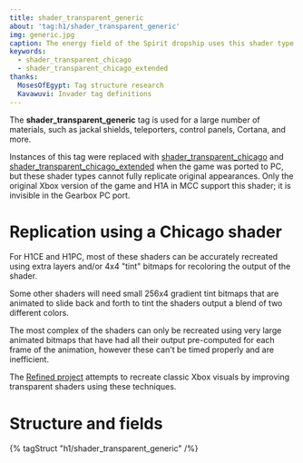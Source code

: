 ```yaml
---
title: shader_transparent_generic
about: 'tag:h1/shader_transparent_generic'
img: generic.jpg
caption: The energy field of the Spirit dropship uses this shader type.
keywords:
  - shader_transparent_chicago
  - shader_transparent_chicago_extended
thanks:
  MosesOfEgypt: Tag structure research
  Kavawuvi: Invader tag definitions
---
```

The **shader_transparent_generic** tag is used for a large number of materials, such as jackal shields, teleporters, control panels, Cortana, and more.

Instances of this tag were replaced with [shader_transparent_chicago](~) and [shader_transparent_chicago_extended](~) when the game was ported to PC, but these shader types cannot fully replicate original appearances. Only the original Xbox version of the game and H1A in MCC support this shader; it is invisible in the Gearbox PC port.

# Replication using a Chicago shader
For H1CE and H1PC, most of these shaders can be accurately recreated using extra layers and/or 4x4 "tint" bitmaps for recoloring the output of the shader.

Some other shaders will need small 256x4 gradient tint bitmaps that are animated to slide back and forth to tint the shaders output a blend of two different colors.

The most complex of the shaders can only be recreated using very large animated bitmaps that have had all their output pre-computed for each frame of the animation, however these can't be timed properly and are inefficient.

The [Refined project][refined] attempts to recreate classic Xbox visuals by improving transparent shaders using these techniques.

[refined]: https://www.reddit.com/r/HaloCERefined

# Structure and fields

{% tagStruct "h1/shader_transparent_generic" /%}
